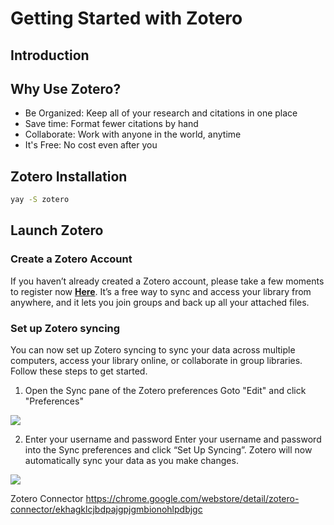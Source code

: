 # Getting Started with Zotero

## Introduction

## Why Use Zotero?
+ Be Organized: Keep all of your research and citations in one place
+ Save time: Format fewer citations by hand
+ Collaborate: Work with anyone in the world, anytime 
+ It's Free: No cost even after you

## Zotero Installation

```bash
yay -S zotero
```

## Launch Zotero

### Create a Zotero Account
If you haven’t already created a Zotero account, please take a few moments to register now [**Here**](https://www.zotero.org/user/register). It’s a free way to sync and access your library from anywhere, and it lets you join groups and back up all your attached files.

### Set up Zotero syncing
You can now set up Zotero syncing to sync your data across multiple computers, access your library online, or collaborate in group libraries. Follow these steps to get started.

1. Open the Sync pane of the Zotero preferences
Goto "Edit" and click "Preferences"

![](https://res.cloudinary.com/dkvj6mo4c/image/upload/v1618958146/zotero/Wed_Apr_21_08_33_25_AM_AEST_2021_yoifbp.png)

2. Enter your username and password
Enter your username and password into the Sync preferences and click “Set Up Syncing”. Zotero will now automatically sync your data as you make changes.

![](https://res.cloudinary.com/dkvj6mo4c/image/upload/v1618958273/zotero/Wed_Apr_21_08_37_31_AM_AEST_2021_on28w2.png)

Zotero Connector
https://chrome.google.com/webstore/detail/zotero-connector/ekhagklcjbdpajgpjgmbionohlpdbjgc







